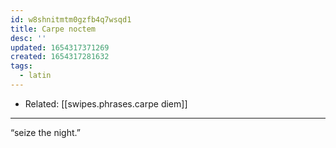 ```yaml
---
id: w8shnitmtm0gzfb4q7wsqd1
title: Carpe noctem
desc: ''
updated: 1654317371269
created: 1654317281632
tags:
  - latin
---
```


- Related: [[swipes.phrases.carpe diem]]

---

“seize the night.”
